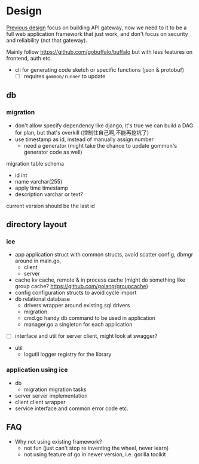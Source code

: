 # Design

[Previous design](design-old.md) focus on building API gateway, now we need to it to be a full web application framework
that just work, and don't focus on security and reliability (not that gateway).

Mainly follow https://github.com/gobuffalo/buffalo but with less features on frontend, auth etc.

- cli for generating code sketch or specific functions (json & protobuf)
  - [ ] requires `gommon/runner` to update

## db

### migration

- don't allow specify dependency like django, it's true we can build a DAG for plan, but that's overkill (控制住自己啊,不能再挖坑了)
- use timestamp as id, instead of manually assign number
  - need a generator (might take the chance to update gommon's generator code as well)

migration table schema

- id int
- name varchar(255)
- apply time timestamp
- description varchar or text?

current version should be the last id

## directory layout

### ice

- app application struct with common structs, avoid scatter config, dbmgr around in main.go,
  - client
  - server
- cache kv cache, remote & in process cache (might do something like group cache? https://github.com/golang/groupcache)
- config configuration structs to avoid cycle import
- db relational database
  - drivers wrapper around existing sql drivers
  - migration 
  - cmd.go handy db command to be used in application
  - manager.go a singleton for each application
- [ ] interface and util for server client, might look at swagger?
- util
  - logutil logger registry for the library
  
### application using ice

- db
  - migration migration tasks
- server server implementation
- client client wrapper
- service interface and common error code etc.

## FAQ

- Why not using existing framework?
  - not fun (just can't stop re inventing the wheel, never learn)
  - not using feature of go in newer version, i.e. gorilla toolkit